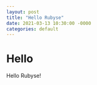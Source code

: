 ```yaml
---
layout: post
title: "Hello Rubyse"
date: 2021-03-13 10:30:00 -0000
categories: default
---
```

# Hello

Hello Rubyse!
